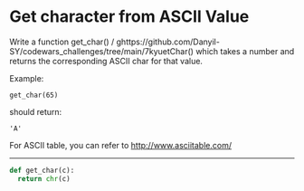 # Get character from ASCII Value
Write a function get_char() / ghttps://github.com/Danyil-SY/codewars_challenges/tree/main/7kyuetChar() which takes a number and returns the corresponding ASCII char for that value.

Example:

```
get_char(65)
```

should return:

```
'A'
```

For ASCII table, you can refer to http://www.asciitable.com/

---

```py
def get_char(c):
  return chr(c)
```
